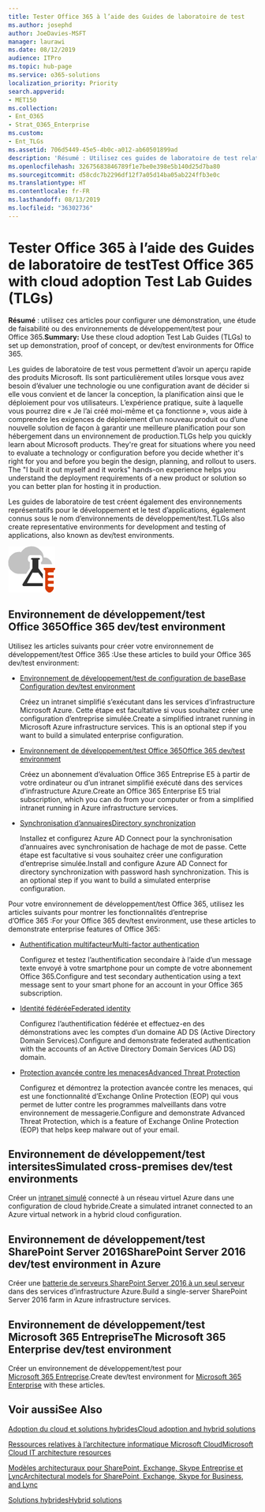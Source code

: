 ```yaml
---
title: Tester Office 365 à l’aide des Guides de laboratoire de test
ms.author: josephd
author: JoeDavies-MSFT
manager: laurawi
ms.date: 08/12/2019
audience: ITPro
ms.topic: hub-page
ms.service: o365-solutions
localization_priority: Priority
search.appverid:
- MET150
ms.collection:
- Ent_O365
- Strat_O365_Enterprise
ms.custom:
- Ent_TLGs
ms.assetid: 706d5449-45e5-4b0c-a012-ab60501899ad
description: 'Résumé : Utilisez ces guides de laboratoire de test relatifs pour configurer une démonstration, une étude de faisabilité ou des environnements de développement/test pour Office 365.'
ms.openlocfilehash: 32675683846789f1e7be0e398e5b140d25d7ba80
ms.sourcegitcommit: d58cdc7b2296df12f7a05d14ba05ab224ffb3e0c
ms.translationtype: HT
ms.contentlocale: fr-FR
ms.lasthandoff: 08/13/2019
ms.locfileid: "36302736"
---
```

# <a name="test-office-365-with-test-lab-guides-tlgs"></a><span data-ttu-id="a8ebe-103">Tester Office 365 à l’aide des Guides de laboratoire de test</span><span class="sxs-lookup"><span data-stu-id="a8ebe-103">Test Office 365 with cloud adoption Test Lab Guides (TLGs)</span></span>

 <span data-ttu-id="a8ebe-104">**Résumé** : utilisez ces articles pour configurer une démonstration, une étude de faisabilité ou des environnements de développement/test pour Office 365.</span><span class="sxs-lookup"><span data-stu-id="a8ebe-104">**Summary:** Use these cloud adoption Test Lab Guides (TLGs) to set up demonstration, proof of concept, or dev/test environments for Office 365.</span></span>
  
<span data-ttu-id="a8ebe-p101">Les guides de laboratoire de test vous permettent d’avoir un aperçu rapide des produits Microsoft. Ils sont particulièrement utiles lorsque vous avez besoin d’évaluer une technologie ou une configuration avant de décider si elle vous convient et de lancer la conception, la planification ainsi que le déploiement pour vos utilisateurs. L’expérience pratique, suite à laquelle vous pourrez dire « Je l’ai créé moi-même et ça fonctionne », vous aide à comprendre les exigences de déploiement d’un nouveau produit ou d’une nouvelle solution de façon à garantir une meilleure planification pour son hébergement dans un environnement de production.</span><span class="sxs-lookup"><span data-stu-id="a8ebe-p101">TLGs help you quickly learn about Microsoft products. They're great for situations where you need to evaluate a technology or configuration before you decide whether it's right for you and before you begin the design, planning, and rollout to users. The "I built it out myself and it works" hands-on experience helps you understand the deployment requirements of a new product or solution so you can better plan for hosting it in production.</span></span>
  
<span data-ttu-id="a8ebe-108">Les guides de laboratoire de test créent également des environnements représentatifs pour le développement et le test d’applications, également connus sous le nom d’environnements de développement/test.</span><span class="sxs-lookup"><span data-stu-id="a8ebe-108">TLGs also create representative environments for development and testing of applications, also known as dev/test environments.</span></span>
  
![Guides de laboratoire de test dans Microsoft Cloud](media/24ad0d1b-3274-40fb-972a-b8188b7268d1.png)
  
## <a name="office-365-devtest-environment"></a><span data-ttu-id="a8ebe-110">Environnement de développement/test Office 365</span><span class="sxs-lookup"><span data-stu-id="a8ebe-110">Office 365 dev/test environment</span></span>

<span data-ttu-id="a8ebe-111">Utilisez les articles suivants pour créer votre environnement de développement/test Office 365 :</span><span class="sxs-lookup"><span data-stu-id="a8ebe-111">Use these articles to build your Office 365 dev/test environment:</span></span>
  
- [<span data-ttu-id="a8ebe-112">Environnement de développement/test de configuration de base</span><span class="sxs-lookup"><span data-stu-id="a8ebe-112">Base Configuration dev/test environment</span></span>](base-configuration-dev-test-environment.md)
    
    <span data-ttu-id="a8ebe-p102">Créez un intranet simplifié s’exécutant dans les services d’infrastructure Microsoft Azure. Cette étape est facultative si vous souhaitez créer une configuration d’entreprise simulée.</span><span class="sxs-lookup"><span data-stu-id="a8ebe-p102">Create a simplified intranet running in Microsoft Azure infrastructure services. This is an optional step if you want to build a simulated enterprise configuration.</span></span>
    
- [<span data-ttu-id="a8ebe-115">Environnement de développement/test Office 365</span><span class="sxs-lookup"><span data-stu-id="a8ebe-115">Office 365 dev/test environment</span></span>](office-365-dev-test-environment.md)
    
    <span data-ttu-id="a8ebe-116">Créez un abonnement d’évaluation Office 365 Entreprise E5 à partir de votre ordinateur ou d’un intranet simplifié exécuté dans des services d’infrastructure Azure.</span><span class="sxs-lookup"><span data-stu-id="a8ebe-116">Create an Office 365 Enterprise E5 trial subscription, which you can do from your computer or from a simplified intranet running in Azure infrastructure services.</span></span>
    
- [<span data-ttu-id="a8ebe-117">Synchronisation d’annuaires</span><span class="sxs-lookup"><span data-stu-id="a8ebe-117">Directory synchronization</span></span>](dirsync-for-your-office-365-dev-test-environment.md)
    
    <span data-ttu-id="a8ebe-p103">Installez et configurez Azure AD Connect pour la synchronisation d’annuaires avec synchronisation de hachage de mot de passe. Cette étape est facultative si vous souhaitez créer une configuration d’entreprise simulée.</span><span class="sxs-lookup"><span data-stu-id="a8ebe-p103">Install and configure Azure AD Connect for directory synchronization with password hash synchronization. This is an optional step if you want to build a simulated enterprise configuration.</span></span>
    
<span data-ttu-id="a8ebe-120">Pour votre environnement de développement/test Office 365, utilisez les articles suivants pour montrer les fonctionnalités d’entreprise d’Office 365 :</span><span class="sxs-lookup"><span data-stu-id="a8ebe-120">For your Office 365 dev/test environment, use these articles to demonstrate enterprise features of Office 365:</span></span>
  
- [<span data-ttu-id="a8ebe-121">Authentification multifacteur</span><span class="sxs-lookup"><span data-stu-id="a8ebe-121">Multi-factor authentication</span></span>](multi-factor-authentication-for-your-office-365-dev-test-environment.md)
    
    <span data-ttu-id="a8ebe-122">Configurez et testez l’authentification secondaire à l’aide d’un message texte envoyé à votre smartphone pour un compte de votre abonnement Office 365.</span><span class="sxs-lookup"><span data-stu-id="a8ebe-122">Configure and test secondary authentication using a text message sent to your smart phone for an account in your Office 365 subscription.</span></span>
    
- [<span data-ttu-id="a8ebe-123">Identité fédérée</span><span class="sxs-lookup"><span data-stu-id="a8ebe-123">Federated identity</span></span>](federated-identity-for-your-office-365-dev-test-environment.md)
    
    <span data-ttu-id="a8ebe-124">Configurez l’authentification fédérée et effectuez-en des démonstrations avec les comptes d’un domaine AD DS (Active Directory Domain Services).</span><span class="sxs-lookup"><span data-stu-id="a8ebe-124">Configure and demonstrate federated authentication with the accounts of an Active Directory Domain Services (AD DS) domain.</span></span>
    
- [<span data-ttu-id="a8ebe-125">Protection avancée contre les menaces</span><span class="sxs-lookup"><span data-stu-id="a8ebe-125">Advanced Threat Protection</span></span>](advanced-threat-protection-for-your-office-365-dev-test-environment.md)
    
    <span data-ttu-id="a8ebe-126">Configurez et démontrez la protection avancée contre les menaces, qui est une fonctionnalité d’Exchange Online Protection (EOP) qui vous permet de lutter contre les programmes malveillants dans votre environnement de messagerie.</span><span class="sxs-lookup"><span data-stu-id="a8ebe-126">Configure and demonstrate Advanced Threat Protection, which is a feature of Exchange Online Protection (EOP) that helps keep malware out of your email.</span></span>

## <a name="simulated-cross-premises-devtest-environment"></a><span data-ttu-id="a8ebe-127">Environnement de développement/test intersites</span><span class="sxs-lookup"><span data-stu-id="a8ebe-127">Simulated cross-premises dev/test environments</span></span>

<span data-ttu-id="a8ebe-128">Créer un [intranet simulé](simulated-cross-premises-virtual-network-in-azure.md) connecté à un réseau virtuel Azure dans une configuration de cloud hybride.</span><span class="sxs-lookup"><span data-stu-id="a8ebe-128">Create a simulated intranet connected to an Azure virtual network in a hybrid cloud configuration.</span></span>
    
## <a name="sharepoint-server-2016-devtest-environment"></a><span data-ttu-id="a8ebe-129">Environnement de développement/test SharePoint Server 2016</span><span class="sxs-lookup"><span data-stu-id="a8ebe-129">SharePoint Server 2016 dev/test environment in Azure</span></span>

<span data-ttu-id="a8ebe-130">Créer une [batterie de serveurs SharePoint Server 2016 à un seul serveur](https://docs.microsoft.com/SharePoint/administration/sharepoint-server-2016-dev-test-environment-in-azure) dans des services d’infrastructure Azure.</span><span class="sxs-lookup"><span data-stu-id="a8ebe-130">Build a single-server SharePoint Server 2016 farm in Azure infrastructure services.</span></span>

## <a name="microsoft-365-enterprise-devtest-environment"></a><span data-ttu-id="a8ebe-131">Environnement de développement/test Microsoft 365 Entreprise</span><span class="sxs-lookup"><span data-stu-id="a8ebe-131">The Microsoft 365 Enterprise dev/test environment</span></span>

<span data-ttu-id="a8ebe-132">Créer un environnement de développement/test pour [Microsoft 365 Entreprise](https://docs.microsoft.com/microsoft-365/enterprise/m365-enterprise-test-lab-guides).</span><span class="sxs-lookup"><span data-stu-id="a8ebe-132">Create dev/test environment for [Microsoft 365 Enterprise](https://docs.microsoft.com/microsoft-365/enterprise/m365-enterprise-test-lab-guides) with these articles.</span></span>  
    
## <a name="see-also"></a><span data-ttu-id="a8ebe-133">Voir aussi</span><span class="sxs-lookup"><span data-stu-id="a8ebe-133">See Also</span></span>

[<span data-ttu-id="a8ebe-134">Adoption du cloud et solutions hybrides</span><span class="sxs-lookup"><span data-stu-id="a8ebe-134">Cloud adoption and hybrid solutions</span></span>](cloud-adoption-and-hybrid-solutions.md)
  
[<span data-ttu-id="a8ebe-135">Ressources relatives à l’architecture informatique Microsoft Cloud</span><span class="sxs-lookup"><span data-stu-id="a8ebe-135">Microsoft Cloud IT architecture resources</span></span>](microsoft-cloud-it-architecture-resources.md)
  
[<span data-ttu-id="a8ebe-136">Modèles architecturaux pour SharePoint, Exchange, Skype Entreprise et Lync</span><span class="sxs-lookup"><span data-stu-id="a8ebe-136">Architectural models for SharePoint, Exchange, Skype for Business, and Lync</span></span>](architectural-models-for-sharepoint-exchange-skype-for-business-and-lync.md)
  
[<span data-ttu-id="a8ebe-137">Solutions hybrides</span><span class="sxs-lookup"><span data-stu-id="a8ebe-137">Hybrid solutions</span></span>](hybrid-solutions.md)
